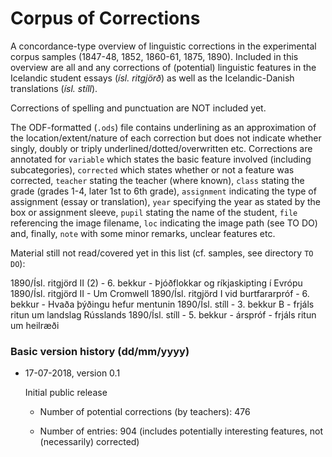 # Corpus of Corrections

A concordance-type overview of linguistic corrections in the experimental corpus samples (1847-48, 1852, 1860-61, 1875, 1890). Included in this overview are all and any corrections of (potential) linguistic features in the Icelandic student essays (*ísl. ritgjörð*) as well as the Icelandic-Danish translations (*ísl. stíll*). 

Corrections of spelling and punctuation are NOT included yet. 

The ODF-formatted (`.ods`) file contains underlining as an approximation of the location/extent/nature of each correction but does not indicate whether singly, doubly or triply underlined/dotted/overwritten etc. Corrections are annotated for `variable` which states the basic feature involved (including subcategories), `corrected` which states whether or not a feature was corrected, `teacher` stating the teacher (where known), `class` stating the grade (grades 1-4, later 1st to 6th grade), `assignment` indicating the type of assignment (essay or translation), `year` specifying the year as stated by the box or assignment sleeve, `pupil` stating the name of the student, `file` referencing the image filename, `loc` indicating the image path (see TO DO) and, finally, `note` with some minor remarks, unclear features etc.

Material still not read/covered yet in this list (cf. samples, see directory `TO DO`): 

1890/Ísl. ritgjörd II (2) - 6. bekkur - Þjóðflokkar og ríkjaskipting í Evrópu
1890/Ísl. ritgjörd II - Um Cromwell
1890/Ísl. ritgjörd I vid burtfararpróf - 6. bekkur - Hvaða þýðingu hefur mentunin
1890/Ísl. stíll - 3. bekkur B - frjáls ritun um landslag Rússlands
1890/Ísl. stíll - 5. bekkur - árspróf - frjáls ritun um heilræði


### Basic version history (dd/mm/yyyy)

- 17-07-2018, version 0.1
  
  Initial public release

  - Number of potential corrections (by teachers): 476

  - Number of entries: 904 (includes potentially interesting features, not (necessarily) corrected)
